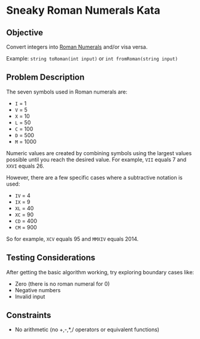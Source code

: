 # Sneaky Roman Numerals Kata

## Objective

Convert integers into [Roman Numerals](http://en.wikipedia.org/wiki/Roman_numerals) and/or visa versa.

Example: `string toRoman(int input)` or `int fromRoman(string input)`

## Problem Description

The seven symbols used in Roman numerals are:

* `I` = 1
* `V` = 5
* `X` = 10
* `L` = 50
* `C` = 100
* `D` = 500
* `M` = 1000

Numeric values are created by combining symbols using the largest values possible
until you reach the desired value.
For example, `VII` equals 7 and `XXVI` equals 26.

However, there are a few specific cases where a subtractive notation is used:

* `IV` = 4
* `IX` = 9
* `XL` = 40
* `XC` = 90
* `CD` = 400
* `CM` = 900

So for example, `XCV` equals 95 and `MMXIV` equals 2014.

## Testing Considerations

After getting the basic algorithm working, try exploring boundary cases like:

* Zero (there is no roman numeral for 0)
* Negative numbers
* Invalid input

## Constraints
* No arithmetic (no +,-,*,/ operators or equivalent functions)
